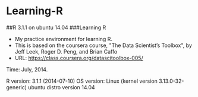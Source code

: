 Learning-R
==========

##R 3.1.1 on ubuntu 14.04
###Learning R

* My practice environment for learning R.
* This is based on the coursera course, "The Data Scientist’s Toolbox", by Jeff Leek, Roger D. Peng, and Brian Caffo
* URL: https://class.coursera.org/datascitoolbox-005/

Time: July, 2014.

R version: 3.1.1 (2014-07-10)
OS version: Linux (kernel version 3.13.0-32-generic) ubuntu distro version 14.04
